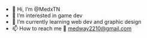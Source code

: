 - 👋 Hi, I’m @MedxTN
- 👀 I’m interested in game dev
- 🌱 I’m currently learning web dev and graphic design
- 📫 How to reach me 📧 medway2210@gmail.com

<!---
MedxTN/MedxTN is a ✨ special ✨ repository because its `README.md` (this file) appears on your GitHub profile.
You can click the Preview link to take a look at your changes.
--->
